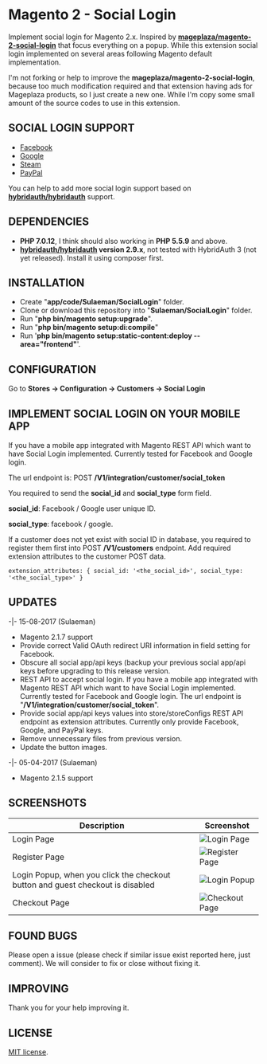 # Magento 2 - Social Login
Implement social login for Magento 2.x. Inspired by **[mageplaza/magento-2-social-login](https://github.com/mageplaza/magento-2-social-login)** that focus everything on a popup. While this extension social login implemented on several areas following Magento default implementation.

I'm not forking or help to improve the **mageplaza/magento-2-social-login**, because too much modification required and that extension having ads for Mageplaza products, so I just create a new one.  While I'm copy some small amount of the source codes to use in this extension.


## SOCIAL LOGIN SUPPORT
- [Facebook](https://developers.facebook.com/apps)
- [Google](https://code.google.com/apis/console/)
- [Steam](http://steamcommunity.com/dev/apikey)
- [PayPal](https://developer.paypal.com/docs/integration/admin/manage-apps/)

You can help to add more social login support based on **[hybridauth/hybridauth](https://github.com/hybridauth/hybridauth)** support.


## DEPENDENCIES
- **PHP 7.0.12**, I think should also working in **PHP 5.5.9** and above.
- **[hybridauth/hybridauth](https://github.com/hybridauth/hybridauth) version 2.9.x**, not tested with HybridAuth 3 (not yet released). Install it using composer first.


## INSTALLATION
- Create "**app/code/Sulaeman/SocialLogin**" folder.
- Clone or download this repository into "**Sulaeman/SocialLogin**" folder. 
- Run "**php bin/magento setup:upgrade**".
- Run "**php bin/magento setup:di:compile**"
- Run '**php bin/magento setup:static-content:deploy --area="frontend"**'.


## CONFIGURATION
Go to **Stores -> Configuration -> Customers -> Social Login**


## IMPLEMENT SOCIAL LOGIN ON YOUR MOBILE APP
If you have a mobile app integrated with Magento REST API which want to have Social Login implemented. Currently tested for Facebook and Google login.

The url endpoint is: POST **/V1/integration/customer/social_token**

You required to send the **social_id** and **social_type** form field.

**social_id**: Facebook / Google user unique ID.

**social_type**: facebook / google.


If a customer does not yet exist with social ID in database, you required to register them first into POST **/V1/customers** endpoint. Add required extension attributes to the customer POST data.

`
extension_attributes: {
    social_id: '<the_social_id>',
    social_type: '<the_social_type>'
}
`


## UPDATES
-|- 15-08-2017 (Sulaeman)
   - Magento 2.1.7 support
   - Provide correct Valid OAuth redirect URI information in field setting for Facebook.
   - Obscure all social app/api keys (backup your previous social app/api keys before upgrading to this release version.
   - REST API to accept social login. If you have a mobile app integrated with Magento REST API which want to have Social Login implemented. Currently tested for Facebook and Google login. The url endpoint is "**/V1/integration/customer/social_token**".
   - Provide social app/api keys values into store/storeConfigs REST API endpoint as extension attributes. Currently only provide Facebook, Google, and PayPal keys.
   - Remove unnecessary files from previous version.
   - Update the button images.


-|- 05-04-2017 (Sulaeman)
   - Magento 2.1.5 support


## SCREENSHOTS
Description | Screenshot
------------ | -------------
Login Page | ![Login Page](../../blob/master/screenshots/login.jpg?raw=true)
Register Page | ![Register Page](../../blob/master/screenshots/register.jpg?raw=true)
Login Popup, when you click the checkout button and guest checkout is disabled | ![Login Popup](../../blob/master/screenshots/popup.jpg?raw=true)
Checkout Page | ![Checkout Page](../../blob/master/screenshots/checkout.jpg?raw=true)

## FOUND BUGS
Please open a issue (please check if similar issue exist reported here, just comment). We will consider to fix or close without fixing it.

## IMPROVING
Thank you for your help improving it.

## LICENSE
[MIT license](http://opensource.org/licenses/MIT).